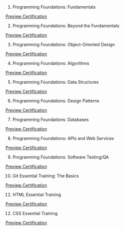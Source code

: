 1. Programming Foundations: Fundamentals

[Preview Certification](https://www.linkedin.com/learning/certificates/d21d392b37305baea3f9e7961b9b64280509afeefaee37a8cdd36c9be2c1c24d?trk=share_certificate)

2. Programming Foundations: Beyond the Fundamentals

[Preview Certification](https://www.linkedin.com/learning/certificates/e800f384856558c3a9c9442d47c533af453c91dad691f684a918c80a780ddd68?trk=share_certificate)

3. Programming Foundations: Object-Oriented Design


[Preview Certification](https://www.linkedin.com/learning/certificates/a8a9ff31738e757012809b404c8d3dda9d6c236e70beb1c8fad1d27ce25e2ac3?trk=share_certificate)

4. Programming Foundations: Algorithms

[Preview Certification](https://www.linkedin.com/learning/certificates/80ed315aeeac8415aa7ec1e7c9b74d5cca1c78bd3a350a7e01b269f363b92362?trk=share_certificate)

5. Programming Foundations: Data Structures

[Preview Certification](https://www.linkedin.com/learning/certificates/3762b3518cde2a9df50fe3b1fea973f8af0945b1deaa94e33c23490231f3d422?trk=share_certificate)

6. Programming Foundations: Design Patterns

[Preview Certification](https://www.linkedin.com/learning/certificates/25a4fc763ee417fbbdc64339a8115758e04b91b6b8903601b8a22871b4ef5304?trk=share_certificate)

7. Programming Foundations: Databases

[Preview Certification](https://www.linkedin.com/learning/certificates/692fbb73c9215d1fdfa9359c640527c8fd08d77c17904a8be6e9a2fbda72bd86?trk=share_certificate)

8. Programming Foundations: APIs and Web Services

[Preview Certification](https://www.linkedin.com/learning/certificates/f8107c4077d1771a1f32018bcc1ce9d202a23b8934c41b54f003d5aab0eba4f7?trk=share_certificate)

9. Programming Foundations: Software Testing/QA

[Preview Certification](https://www.linkedin.com/learning/certificates/e630743834f111cd409566dffefb6dcf5061f9827e0ceba0bb152d48a50da735?trk=share_certificate)

10. Git Essential Training: The Basics

[Preview Certification](https://www.linkedin.com/learning/certificates/00590997ee7cbf152a09d93aa2d141a8b2f45ca08a7c875bc07800ebd33cee79?trk=share_certificate)

11. HTML Essential Training

[Preview Certification](https://www.linkedin.com/learning/certificates/66bc02188ee9e814b3fb2eef508207892e89c60a5ac7f9967798523069569d67?trk=share_certificate)

12. CSS Essential Training

[Preview Certification](https://www.linkedin.com/learning/certificates/680ed7b457db3d26565aa0f786590dfceb79f26ee5aedfe5db6639ed28dc3622?trk=share_certificate)
